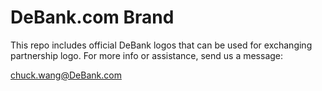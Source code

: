 # DeBank.com Brand
This repo includes official DeBank logos that can be used for exchanging partnership logo.
For more info or assistance, send us a message:

[chuck.wang@DeBank.com](mailto:chuck.wang@DeBank.com)
